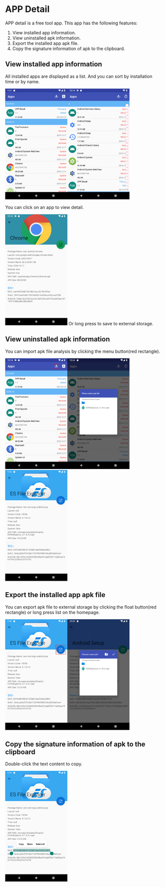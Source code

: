 # APP Detail #
APP detail is a free tool app. This app has the following features:</p>
1. View installed app information.  
2. View uninstalled apk information.  
3. Export the installed app apk file.  
4. Copy the signature information of apk to the clipboard.
## View installed app information ##
All installed apps are displayed as a list. And you can sort by installation time or by name.</p>
<img src="img\sort_time.png" width="200"/><img src="img\sort_a.png" width="200"/></p>
You can click on an app to view detail.</p>
<img src="img\installed.png" width="200"/>
Or long press to save to external storage.
## View uninstalled apk information ##
You can import apk file analysis by clicking the menu button(red rectangle).</p>
<img src="img\apk.png" width="200"/><img src="img\import.png" width="200"/><img src="img\uninstalled.png" width="200"/></p>
## Export the installed app apk file ##
You can export apk file to external storage by clicking the float button(red rectangle) or long press list on the homepage.</p>
<img src="img\export.png" width="200"/><img src="img\path.png" width="200"/></p>
## Copy the signature information of apk to the clipboard ##
Double-click the text content to copy.</p>
<img src="img\copy_info.png" width="200"/>